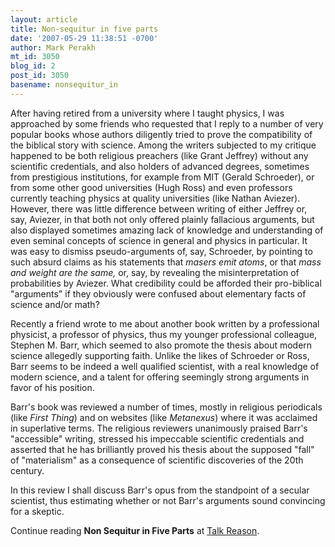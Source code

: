 ```yaml
---
layout: article
title: Non-sequitur in five parts
date: '2007-05-29 11:38:51 -0700'
author: Mark Perakh
mt_id: 3050
blog_id: 2
post_id: 3050
basename: nonsequitur_in
---
```

After having retired from a university where I taught physics, I was approached by some friends who requested that I reply to a number of very popular books whose authors diligently tried to prove the compatibility of the biblical story with science. Among the writers subjected to my critique happened to be both religious preachers (like Grant Jeffrey) without any scientific credentials, and also holders of advanced degrees, sometimes from prestigious institutions, for example from MIT (Gerald Schroeder), or from some other good universities (Hugh Ross) and even professors currently teaching physics at quality universities (like Nathan Aviezer). However, there was little difference between writing of either Jeffrey or, say, Aviezer, in that both not only offered plainly fallacious arguments, but also displayed sometimes amazing lack of knowledge and understanding of even seminal concepts of science in general and physics in particular. It was easy to dismiss pseudo-arguments of, say, Schroeder, by pointing to such absurd claims as his statements that _masers emit atoms_, or that _mass and weight are the same,_ or, say,  by revealing the misinterpretation of probabilities by Aviezer. What credibility could be afforded their pro-biblical "arguments" if they obviously were confused about elementary facts of science and/or math? 

Recently a friend wrote to me about another book written by a professional physicist, a professor of physics, thus my younger professional colleague, Stephen M. Barr, which seemed to also promote the thesis about modern science allegedly supporting faith.  Unlike the likes of Schroeder or Ross, Barr seems to be indeed a well qualified scientist, with a real knowledge of modern science, and a talent for offering seemingly strong arguments in favor of his position.

Barr's book was reviewed a number of times, mostly in religious periodicals (like _First Thing_) and on websites (like _Metanexus_) where it was acclaimed in superlative terms. The religious reviewers unanimously praised Barr's "accessible" writing, stressed his impeccable scientific credentials and asserted that he has brilliantly proved his thesis about the supposed "fall" of "materialism" as a consequence of scientific discoveries of the 20th century.  

In this review I shall discuss Barr's opus from the standpoint of a secular scientist, thus estimating whether or not Barr's arguments sound convincing for a skeptic. 

Continue reading **Non Sequitur in Five Parts** at [ Talk Reason](http://www.talkreason.org/articles/Barr.cfm).
